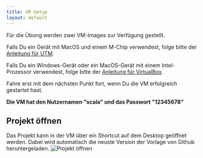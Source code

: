 ```yaml
---
title: VM Setup
layout: default
---
```


Für die Übung werden zwei VM-Images zur Verfügung gestellt.

Falls Du ein Gerät mit MacOS und einem M-Chip verwendest, folge bitte der [Anleitung für UTM]({{site.baseurl}}/docs/setup/utm.html).

Falls Du ein Windows-Gerät oder ein MacOS-Gerät mit einem Intel-Prozessor verwendest, folge bitte der [Anleitung für VirtualBox]({{site.baseurl}}/docs/setup/virtualbox.html).

Fahre erst mit dem nächsten Punkt fort, wenn Du die VM erfolgreich gestartet hast.

**Die VM hat den Nutzernamen "scala" und das Passwort "12345678"**

## Projekt öffnen
Das Projekt kann in der VM über ein Shortcut auf dem Desktop geöffnet werden. Dabei wird automatisch die neuste Version der Vorlage von Github heruntergeladen.
![Projekt öffnen]({{site.baseurl}}/assets/vm-open-project.png)